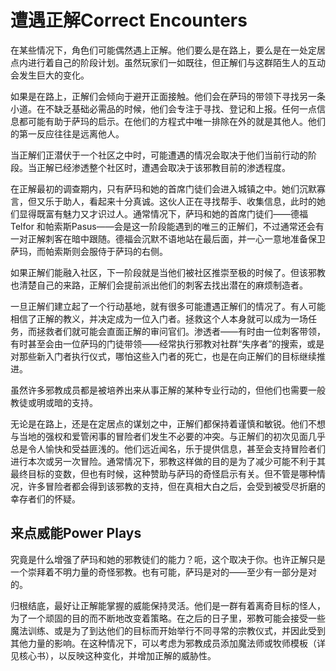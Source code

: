 # 遭遇正解Correct Encounters

在某些情况下，角色们可能偶然遇上正解。他们要么是在路上，要么是在一处定居点内进行着自己的阶段计划。虽然玩家们一如既往，但正解们与这群陌生人的互动会发生巨大的变化。

如果是在路上，正解们会倾向于避开正面接触。他们会在萨玛的带领下寻找另一条小道。在不缺乏基础必需品的时候，他们会专注于寻找、登记和上报。任何一点信息都可能有助于萨玛的启示。在他们的方程式中唯一排除在外的就是其他人。他们的第一反应往往是远离他人。

当正解们正潜伏于一个社区之中时，可能遭遇的情况会取决于他们当前行动的阶段。当正解已经渗透整个社区时，遭遇会取决于该邪教目前的渗透程度。

在正解最初的调查期内，只有萨玛和她的首席门徒们会进入城镇之中。她们沉默寡言，但又乐于助人，看起来十分真诚。这伙人正在寻找帮手、收集信息，此时的她们显得既富有魅力又才识过人。通常情况下，萨玛和她的首席门徒们——德福Telfor
和帕索斯Pasus——会是这一阶段能遇到的唯三的正解们，不过通常还会有一对正解刺客在暗中跟随。德福会沉默不语地站在最后面，并一心一意地准备保卫萨玛，而帕索斯则会服侍于萨玛的右侧。

如果正解们能融入社区，下一阶段就是当他们被社区推崇至极的时候了。但该邪教也清楚自己的来路，正解们会提前派出他们的刺客去找出潜在的麻烦制造者。  

一旦正解们建立起了一个行动基地，就有很多可能遭遇正解们的情况了。有人可能相信了正解的教义，并决定成为一位入门者。拯救这个人本身就可以成为一场任务，而拯救者们就可能会直面正解的审问官们。渗透者——有时由一位刺客带领，有时甚至会由一位萨玛的门徒带领——经常执行邪教对社群“失序者”的搜索，或是对那些新入门者执行仪式，哪怕这些入门者的死亡，也是在向正解们的目标继续推进。

虽然许多邪教成员都是被培养出来从事正解的某种专业行动的，但他们也需要一般教徒或明或暗的支持。

无论是在路上，还是在定居点的谋划之中，正解们都保持着谨慎和敏锐。他们不想与当地的强权和爱管闲事的冒险者们发生不必要的冲突。与正解们的初次见面几乎总是令人愉快和受益匪浅的。他们远近闻名，乐于提供信息，甚至会支持冒险者们进行本次或另一次冒险。通常情况下，邪教这样做的目的是为了减少可能不利于其最终目标的变数，但也有时候，这种赞助与萨玛的奇怪启示有关。但不管是哪种情况，许多冒险者都会得到该邪教的支持，但在真相大白之后，会受到被受尽折磨的幸存者们的怀疑。

## 来点威能Power Plays 

究竟是什么增强了萨玛和她的邪教徒们的能力？呃，这个取决于你。也许正解只是一个崇拜着不明力量的奇怪邪教。也有可能，萨玛是对的——至少有一部分是对的。  

归根结底，最好让正解能掌握的威能保持灵活。他们是一群有着离奇目标的怪人，为了一个顽固的目的而不断地改变着策略。在之后的日子里，邪教可能会接受一些魔法训练、或是为了到达他们的目标而开始举行不同寻常的宗教仪式，并因此受到其他力量的影响。在这种情况下，可以考虑为邪教成员添加魔法师或牧师模板（详见核心书），以反映这种变化，并增加正解的威胁性。

